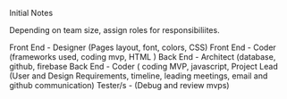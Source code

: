 Initial Notes

Depending on team size, assign roles for responsibiliites.

  Front End - Designer (Pages layout, font, colors, CSS)
  Front End - Coder (frameworks used, coding mvp, HTML )
  Back End - Architect (database, github, firebase
  Back End - Coder ( coding MVP, javascript, 
  Project Lead (User and Design Requirements, timeline, leading meetings, email and github communication)
  Tester/s - (Debug and review mvps)
  
  
  
  
